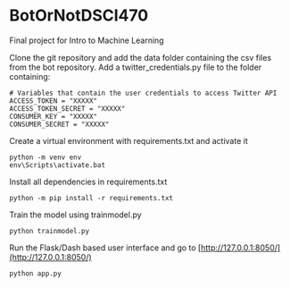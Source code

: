 # BotOrNotDSCI470
Final project for Intro to Machine Learning

Clone the git repository and add the data folder containing the csv files from the bot repository. Add a twitter_credentials.py file to the folder containing:

```
# Variables that contain the user credentials to access Twitter API
ACCESS_TOKEN = "XXXXX"
ACCESS_TOKEN_SECRET = "XXXXX"
CONSUMER_KEY = "XXXXX"
CONSUMER_SECRET = "XXXXX"
```

Create a virtual environment with requirements.txt and activate it
```
python -m venv env
env\Scripts\activate.bat
```
Install all dependencies in requirements.txt
```
python -m pip install -r requirements.txt
```
Train the model using trainmodel.py
```
python trainmodel.py
```
Run the Flask/Dash based user interface and go to [http://127.0.0.1:8050/](http://127.0.0.1:8050/)
```
python app.py
```
